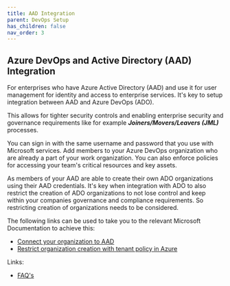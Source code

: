```yaml
---
title: AAD Integration
parent: DevOps Setup
has_children: false
nav_order: 3
---
```


## Azure DevOps and Active Directory (AAD) Integration

For enterprises who have Azure Active Directory (AAD) and use it for user management for identity and access to enterprise services. It's key to setup integration between AAD and Azure DevOps (ADO).

This allows for tighter security controls and enabling enterprise security and governance requirements like for example ***Joiners/Movers/Leavers (JML)*** processes.

You can sign in with the same username and password that you use with Microsoft services. Add members to your Azure DevOps organization who are already a part of your work organization. You can also enforce policies for accessing your team's critical resources and key assets.

As members of your AAD are able to create their own ADO organizations using their AAD credentials. It's key when integration with ADO to also restrict the creation of ADO organizations to not lose control and keep within your companies governance and compliance requirements. So restricting creation of organizations needs to be considered. 

The following links can be used to take you to the relevant Microsoft Documentation to achieve this:

- [Connect your organization to AAD](https://learn.microsoft.com/en-us/azure/devops/organizations/accounts/connect-organization-to-azure-ad?view=azure-devops)
- [Restrict organization creation with tenant policy in Azure](https://learn.microsoft.com/en-us/azure/devops/organizations/accounts/azure-ad-tenant-policy-restrict-org-creation?view=azure-devops)


Links:
- [FAQ's](https://learn.microsoft.com/en-us/azure/devops/organizations/accounts/faq-azure-access?view=azure-devops)

